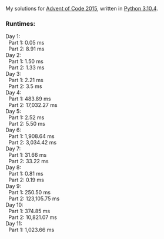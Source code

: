 My solutions for [Advent of Code 2015](https://adventofcode.com/2015), written in [Python 3.10.4](https://www.python.org/).

### Runtimes:  
Day 1:  
&nbsp;&nbsp;Part 1: 0.05 ms  
&nbsp;&nbsp;Part 2: 8.91 ms  
Day 2:  
&nbsp;&nbsp;Part 1: 1.50 ms  
&nbsp;&nbsp;Part 2: 1.33 ms  
Day 3:  
&nbsp;&nbsp;Part 1: 2.21 ms  
&nbsp;&nbsp;Part 2: 3.5 ms  
Day 4:  
&nbsp;&nbsp;Part 1: 483.89 ms  
&nbsp;&nbsp;Part 2: 17,032.27 ms  
Day 5:  
&nbsp;&nbsp;Part 1: 2.52 ms  
&nbsp;&nbsp;Part 2: 5.50 ms  
Day 6:  
&nbsp;&nbsp;Part 1: 1,908.64 ms  
&nbsp;&nbsp;Part 2: 3,034.42 ms  
Day 7:  
&nbsp;&nbsp;Part 1: 31.66 ms  
&nbsp;&nbsp;Part 2: 33.22 ms  
Day 8:  
&nbsp;&nbsp;Part 1: 0.81 ms  
&nbsp;&nbsp;Part 2: 0.19 ms  
Day 9:  
&nbsp;&nbsp;Part 1: 250.50 ms  
&nbsp;&nbsp;Part 2: 123,105.75 ms  
Day 10:  
&nbsp;&nbsp;Part 1: 374.85 ms  
&nbsp;&nbsp;Part 2: 10,821.07 ms  
Day 11:  
&nbsp;&nbsp;Part 1: 1,023.66 ms  

